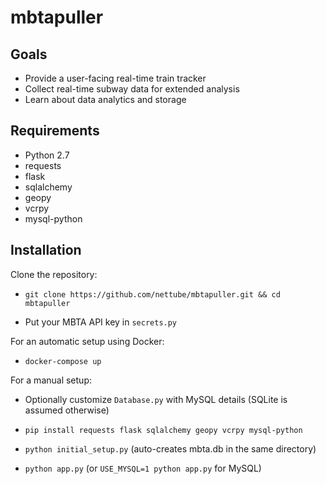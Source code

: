 # mbtapuller


## Goals
- Provide a user-facing real-time train tracker
- Collect real-time subway data for extended analysis
- Learn about data analytics and storage

## Requirements
- Python 2.7
- requests
- flask
- sqlalchemy
- geopy
- vcrpy
- mysql-python

## Installation

Clone the repository:

- `git clone https://github.com/nettube/mbtapuller.git && cd mbtapuller`

- Put your MBTA API key in `secrets.py`

For an automatic setup using Docker:

- `docker-compose up`

For a manual setup:

- Optionally customize `Database.py` with MySQL details (SQLite is assumed otherwise)

- `pip install requests flask sqlalchemy geopy vcrpy mysql-python`

- `python initial_setup.py` (auto-creates mbta.db in the same directory)

- `python app.py` (or `USE_MYSQL=1 python app.py` for MySQL)
